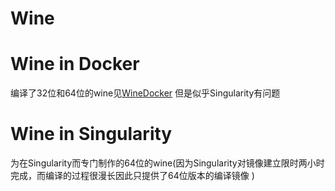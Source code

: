 # Wine

# Wine in Docker
编译了32位和64位的wine见[WineDocker](https://github.com/xiaozhah/WineDocker)
但是似乎Singularity有问题

# Wine in Singularity

为在Singularity而专门制作的64位的wine(因为Singularity对镜像建立限时两小时完成，而编译的过程很漫长因此只提供了64位版本的编译镜像
)

